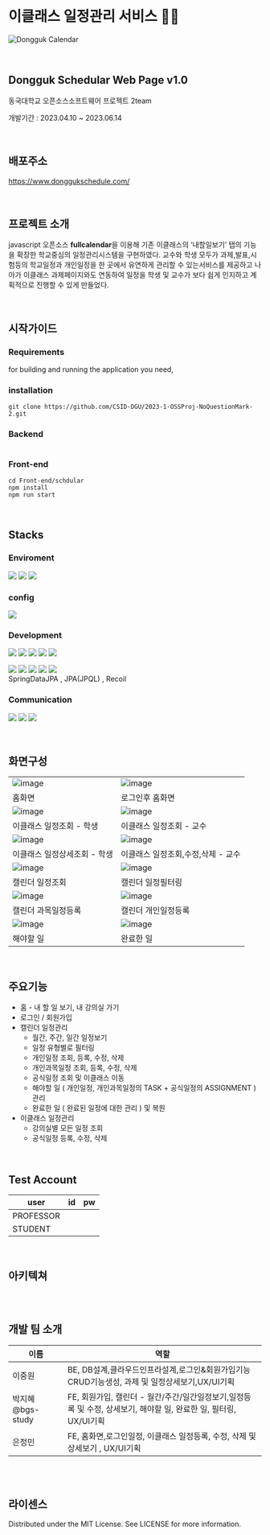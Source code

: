 # 이클래스 일정관리 서비스 📅⏰

![Dongguk Calendar](https://github.com/CSID-DGU/2023-1-OSSProj-NoQuestionMark-2/assets/79756267/c3312e03-0b7d-449b-95aa-c33e45e07b71)

<br>

## Dongguk Schedular Web Page v1.0
동국대학교 오픈소스소프트웨어 프로젝트 2team

개발기간 : 2023.04.10 ~ 2023.06.14

<br>

## 배포주소
https://www.donggukschedule.com/

<br>

## 프로젝트 소개
javascript 오픈소스 **fullcalendar**을 이용해 기존 이클래스의 ‘내할일보기’ 탭의 기능을 확장한 학교중심의 일정관리시스템을 구현하였다.
교수와 학생 모두가 과제,발표,시험등의 학교일정과 개인일정을 한 곳에서 유연하게 관리할 수 있는서비스를 제공하고 
나아가 이클래스 과제페이지와도 연동하여 일정을 학생 및 교수가 보다 쉽게 인지하고 계획적으로 진행할 수 있게 만들었다.

<br>

## 시작가이드
### Requirements
for building and running the application you need,

### installation
```
git clone https://github.com/CSID-DGU/2023-1-OSSProj-NoQuestionMark-2.git
```
### Backend
```

```

### Front-end
```
cd Front-end/schdular
npm install
npm run start
```

<br>

## Stacks

### Enviroment
<img src="https://img.shields.io/badge/visualstudiocode-007ACC?style=for-the-badge&logo=visualstudiocode&logoColor=white">  <img src="https://img.shields.io/badge/github-181717?style=for-the-badge&logo=github&logoColor=white">  <img src="https://img.shields.io/badge/git-F05032?style=for-the-badge&logo=git&logoColor=white">

### config
<img src="https://img.shields.io/badge/npm-CB3837?style=for-the-badge&logo=html5&logoColor=white"> 

### Development
 <img src="https://img.shields.io/badge/javascript-F7DF1E?style=for-the-badge&logo=javascript&logoColor=black">  <img src="https://img.shields.io/badge/react-61DAFB?style=for-the-badge&logo=react&logoColor=black">  <img src="https://img.shields.io/badge/TypeScript-3178C6?style=for-the-badge&logo=TypeScript&logoColor=white">  <img src="https://img.shields.io/badge/styledComponents-DB7093?style=for-the-badge&logo=styledComponents&logoColor=white">  <img src="https://img.shields.io/badge/ReactHookForm-EC5990?style=for-the-badge&logo=ReactHookForm&logoColor=white"> 

  <img src="https://img.shields.io/badge/SpringBoot-6DB33F?style=for-the-badge&logo=SpringBoot&logoColor=white">  <img src="https://img.shields.io/badge/SpringSecurity-6DB33F?style=for-the-badge&logo=SpringSecurity&logoColor=white">  <img src="https://img.shields.io/badge/postgresql-4169E1?style=for-the-badge&logo=postgresql&logoColor=white">  <img src="https://img.shields.io/badge/amazonec2-FF9900?style=for-the-badge&logo=amazonec2&logoColor=white">  <img src="https://img.shields.io/badge/jsonwebtokens-000000?style=for-the-badge&logo=jsonwebtokens&logoColor=white">  
SpringDataJPA , JPA(JPQL) , Recoil

### Communication
<img src="https://img.shields.io/badge/notion-000000?style=for-the-badge&logo=notion&logoColor=white">  <img src="https://img.shields.io/badge/slack-4A154B?style=for-the-badge&logo=slack&logoColor=white">  <img src="https://img.shields.io/badge/discord-5865F2?style=for-the-badge&logo=discord&logoColor=white">  

<br>

## 화면구성
|  |  |
| ------------------------------------------------------------------------------------------------------------- | -------------------------------------------------------------------------------------------------------------|
|![image](https://github.com/CSID-DGU/2023-1-OSSProj-NoQuestionMark-2/assets/79756267/6d3246d7-29bb-4a28-9551-6b1e287dc1bf)|![image](https://github.com/CSID-DGU/2023-1-OSSProj-NoQuestionMark-2/assets/79756267/754be83a-d180-4ed9-9e3b-ebc22cd8c856)|
|홈화면|로그인후 홈화면|
|![image](https://github.com/CSID-DGU/2023-1-OSSProj-NoQuestionMark-2/assets/79756267/013d4cb6-3fad-40f7-829c-b4fe31dbcde8)|![image](https://github.com/CSID-DGU/2023-1-OSSProj-NoQuestionMark-2/assets/79756267/55cd21d2-1cd4-40db-898c-087c2322a770)|
|이클래스 일정조회 - 학생|이클래스 일정조회 - 교수 |
|![image](https://github.com/CSID-DGU/2023-1-OSSProj-NoQuestionMark-2/assets/79756267/a2f0ffa0-1a3a-4ddc-8a1a-ea490c91872a)|![image](https://github.com/CSID-DGU/2023-1-OSSProj-NoQuestionMark-2/assets/79756267/0c3675d4-91da-465e-a5d1-425747bda515)|
|이클래스 일정상세조회 - 학생| 이클래스 일정조회,수정,삭제 - 교수|
|![image](https://github.com/CSID-DGU/2023-1-OSSProj-NoQuestionMark-2/assets/79756267/33b85c69-e2ed-4721-b5b5-dd34515d4395)|![image](https://github.com/CSID-DGU/2023-1-OSSProj-NoQuestionMark-2/assets/79756267/36a37cf1-3452-4dac-99d2-ca444f2e4963)|
|캘린더 일정조회| 캘린더 일정필터링|
|![image](https://github.com/CSID-DGU/2023-1-OSSProj-NoQuestionMark-2/assets/79756267/62c56439-dada-4aa1-95dc-d0a4a2fbb739)|![image](https://github.com/CSID-DGU/2023-1-OSSProj-NoQuestionMark-2/assets/79756267/6f36687e-ee8a-4ed4-a0bb-a5b2157343a8)|
|캘린더 과목일정등록|캘린더 개인일정등록|
|![image](https://github.com/CSID-DGU/2023-1-OSSProj-NoQuestionMark-2/assets/79756267/39bc4369-6b02-4641-bc6c-0ef6b617fb16)|![image](https://github.com/CSID-DGU/2023-1-OSSProj-NoQuestionMark-2/assets/79756267/18d4d94c-1e0c-4d39-93b5-06ea1c0665a4)|
| 해야할 일 | 완료한 일 |

<br>

## 주요기능
* 홈 - 내 할 일 보기, 내 강의실 가기 
* 로그인 / 회원가입
* 캘린더 일정관리
  * 월간, 주간, 일간 일정보기
  * 일정 유형별로 필터링
  * 개인일정 조회, 등록, 수정, 삭제
  * 개인과목일정 조회, 등록, 수정, 삭제
  * 공식일정 조회 및 이클래스 이동
  * 해야할 일 ( 개인일정, 개인과목일정의 TASK + 공식일정의 ASSIGNMENT ) 관리
  * 완료한 일 ( 완료된 일정에 대한 관리 ) 및 복원 
* 이클래스 일정관리
  * 강의실별 모든 일정 조회   
  * 공식일정 등록, 수정, 삭제 

<br>

## Test Account
|user|id|pw|
|---|---|---|
|PROFESSOR|||
|STUDENT|||

<br>

## 아키텍쳐

##

<br>

## 개발 팀 소개
|이름|역할|
|---|---|
|이중원|BE, DB설계,클라우드인프라설계,로그인&회원가입기능CRUD기능생성, 과제 및 일정상세보기,UX/UI기획| |
|박지혜 @bgs-study |FE, 회원가입, 캘린더 - 월간/주간/일간일정보기,일정등록 및 수정, 상세보기, 해야할 일, 완료한 일, 필터링, UX/UI기획|qkrwlgp235@gmail.com|
|은정민|FE, 홈화면,로그인일정, 이클래스 일정등록, 수정, 삭제 및 상세보기 , UX/UI기획||

<br>



<br>

## 라이센스
Distributed under the MIT License. See LICENSE for more information.
